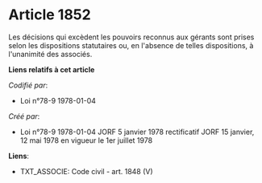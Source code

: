 # Article 1852

Les décisions qui excèdent les pouvoirs reconnus aux gérants sont prises selon les dispositions statutaires ou, en l'absence
de telles dispositions, à l'unanimité des associés.

**Liens relatifs à cet article**

_Codifié par_:

  - Loi n°78-9 1978-01-04

_Créé par_:

  - Loi n°78-9 1978-01-04 JORF 5 janvier 1978 rectificatif JORF 15 janvier, 12 mai 1978 en vigueur le 1er juillet 1978

**Liens**:

  - TXT_ASSOCIE: Code civil - art. 1848 (V)
